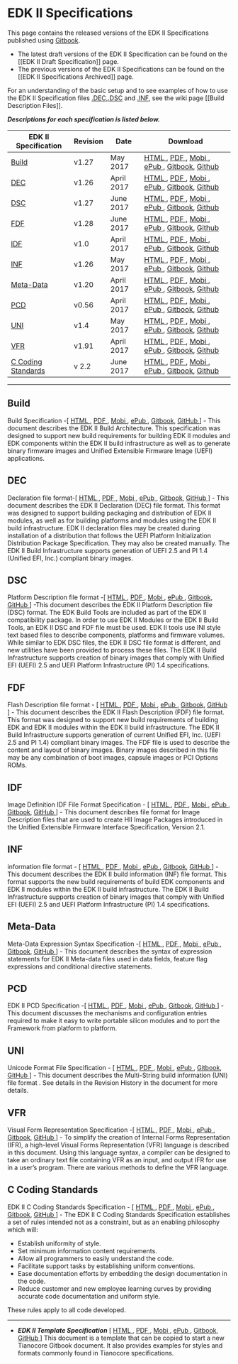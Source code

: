 # **EDK II Specifications**
This page contains the released versions of the EDK II Specifications published using [Gitbook](https://www.gitbook.com).<br>
* The latest draft versions of the EDK II Specification can be found on the [[EDK II Draft Specification]] page.
* The previous versions of the EDK II Specifications can be found on the [[EDK II Specifications Archived]] page.<Br>

For an understanding of the basic setup and to see examples of how to use the EDK II Specification files [.DEC](#dec),[.DSC](#dsc) and [.INF](#inf), see the wiki page [[Build Description Files]].<Br>

**_Descriptions for each specification is listed below._**

| EDK II Specification | Revision  | Date | Download |
| ---------------------| --------- | ---- |---------------------------------------------|
|[Build](#build) |v1.27   | May 2017   | [HTML   ](https://edk2-docs.gitbooks.io/edk-ii-build-specification/content/v/release/1.27/), [PDF    ](https://www.gitbook.com/download/pdf/book/edk2-docs/edk-ii-build-specification/v/release/1.27), [Mobi   ](https://www.gitbook.com/download/mobi/book/edk2-docs/edk-ii-build-specification/v/release/1.27), [ePub   ](https://www.gitbook.com/download/epub/book/edk2-docs/edk-ii-build-specification/v/release/1.27), [Gitbook](https://www.gitbook.com/book/edk2-docs/edk-ii-build-specification), [Github ](https://github.com/tianocore-docs/edk2-BuildSpecification/tree/release/1.27) |
|[DEC](#dec)     |v1.26   | April 2017 |[HTML   ](https://edk2-docs.gitbooks.io/edk-ii-dec-specification/content/v/release/1.26/), [PDF    ](https://www.gitbook.com/download/pdf/book/edk2-docs/edk-ii-dec-specification/v/release/1.26), [Mobi   ](https://www.gitbook.com/download/mobi/book/edk2-docs/edk-ii-dec-specification/v/release/1.26), [ePub   ](https://www.gitbook.com/download/epub/book/edk2-docs/edk-ii-dec-specification/v/release/1.26), [Gitbook](https://www.gitbook.com/book/edk2-docs/edk-ii-dec-specification), [Github ](https://github.com/tianocore-docs/edk2-DecSpecification/tree/release/1.26)|
|[DSC](#dsc)     |v1.27   | June 2017  | [HTML   ](https://edk2-docs.gitbooks.io/edk-ii-dsc-specification/content/v/release/1.27/), [PDF    ](https://www.gitbook.com/download/pdf/book/edk2-docs/edk-ii-dsc-specification/v/release/1.27), [Mobi   ](https://www.gitbook.com/download/mobi/book/edk2-docs/edk-ii-dsc-specification/v/release/1.27), [ePub   ](https://www.gitbook.com/download/epub/book/edk2-docs/edk-ii-dsc-specification/v/release/1.27), [Gitbook](https://www.gitbook.com/book/edk2-docs/edk-ii-dsc-specification/details), [Github ](https://github.com/tianocore-docs/edk2-DscSpecification/tree/release/1.27)|
|[FDF](#fdf)     |v1.28   | June 2017  | [HTML   ](https://edk2-docs.gitbooks.io/edk-ii-fdf-specification/content/v/release/1.28/), [PDF    ](https://www.gitbook.com/download/pdf/book/edk2-docs/edk-ii-fdf-specification/v/release/1.28), [Mobi   ](https://www.gitbook.com/download/mobi/book/edk2-docs/edk-ii-fdf-specification/v/release/1.28), [ePub   ](https://www.gitbook.com/download/epub/book/edk2-docs/edk-ii-fdf-specification/v/release/1.28), [Gitbook](https://www.gitbook.com/book/edk2-docs/edk-ii-fdf-specification), [Github ](https://github.com/tianocore-docs/edk2-FdfSpecification/tree/release/1.28)|
|[IDF](#idf)     |v1.0    | April 2017 | [HTML   ](https://edk2-docs.gitbooks.io/edk-ii-idf-specification/content/v/release/1.00/), [PDF    ](https://www.gitbook.com/download/pdf/book/edk2-docs/edk-ii-idf-specification/v/release/1.00), [Mobi   ](https://www.gitbook.com/download/mobi/book/edk2-docs/edk-ii-idf-specification/v/release/1.00), [ePub   ](https://www.gitbook.com/download/epub/book/edk2-docs/edk-ii-idf-specification/v/release/1.00), [Gitbook](https://www.gitbook.com/book/edk2-docs/edk-ii-idf-specification), [Github ](https://github.com/tianocore-docs/edk2-IdfSpecification/tree/release/1.00) |
|[INF](#inf)     |v1.26   | May 2017   | [HTML   ](https://edk2-docs.gitbooks.io/edk-ii-inf-specification/content/v/release/1.26/), [PDF    ](https://www.gitbook.com/download/pdf/book/edk2-docs/edk-ii-inf-specification/v/release/1.26), [Mobi   ](https://www.gitbook.com/download/mobi/book/edk2-docs/edk-ii-inf-specification/v/release/1.26), [ePub   ](https://www.gitbook.com/download/epub/book/edk2-docs/edk-ii-inf-specification/v/release/1.26), [Gitbook](https://www.gitbook.com/book/edk2-docs/edk-ii-inf-specification), [Github ](https://github.com/tianocore-docs/edk2-InfSpecification/tree/release/1.26) |
|[Meta-Data](#meta-data)  | v1.20      | April 2017 | [HTML   ](https://edk2-docs.gitbooks.io/edk-ii-meta-data-expression-syntax-specification/content/v/release/1.20/), [PDF    ](https://www.gitbook.com/download/pdf/book/edk2-docs/edk-ii-meta-data-expression-syntax-specification/v/release/1.20), [Mobi   ](https://www.gitbook.com/download/mobi/book/edk2-docs/edk-ii-meta-data-expression-syntax-specification/v/release/1.20), [ePub   ](https://www.gitbook.com/download/epub/book/edk2-docs/edk-ii-meta-data-expression-syntax-specification/v/releas/1.20), [Gitbook](https://www.gitbook.com/book/edk2-docs/edk-ii-meta-data-expression-syntax-specification), [Github ](https://github.com/tianocore-docs/edk2-MetaDataExpressionSyntaxSpecification/tree/release/1.20) |
|[PCD](#pcd)     | v0.56  | April 2017 | [HTML   ](https://edk2-docs.gitbooks.io/edk-ii-pcd-specification/content/v/release/0.56/), [PDF    ](https://www.gitbook.com/download/pdf/book/edk2-docs/edk-ii-pcd-specification/v/release/0.56), [Mobi   ](https://www.gitbook.com/download/mobi/book/edk2-docs/edk-ii-pcd-specification/v/release/0.56), [ePub   ](https://www.gitbook.com/download/epub/book/edk2-docs/edk-ii-pcd-specification/v/release/0.56), [Gitbook](https://www.gitbook.com/book/edk2-docs/edk-ii-pcd-specification), [Github ](https://github.com/tianocore-docs/edk2-PcdSpecification/tree/release/0.56) |
|[UNI](#uni)     | v1.4   | May 2017   | [HTML   ](https://edk2-docs.gitbooks.io/edk-ii-uni-specification/content/v/release/1.40/), [PDF    ](https://www.gitbook.com/download/pdf/book/edk2-docs/edk-ii-uni-specification/v/release/1.40), [Mobi   ](https://www.gitbook.com/download/mobi/book/edk2-docs/edk-ii-uni-specification/v/release/1.40), [ePub   ](https://www.gitbook.com/download/epub/book/edk2-docs/edk-ii-uni-specification/v/release/1.40), [Gitbook](https://www.gitbook.com/book/edk2-docs/edk-ii-uni-specification), [Github ](https://github.com/tianocore-docs/edk2-UniSpecification/tree/release/1.40) |
|[VFR](#vfr)     | v1.91  | April 2017 |[HTML   ](https://edk2-docs.gitbooks.io/edk-ii-vfr-specification/content/v/release/1.91/), [PDF    ](https://www.gitbook.com/download/pdf/book/edk2-docs/edk-ii-vfr-specification/v/release/1.91), [Mobi   ](https://www.gitbook.com/download/mobi/book/edk2-docs/edk-ii-vfr-specification/v/release/1.91), [ePub   ](https://www.gitbook.com/download/epub/book/edk2-docs/edk-ii-vfr-specification/v/release/1.91), [Gitbook](https://www.gitbook.com/book/edk2-docs/edk-ii-vfr-specification), [Github ](https://github.com/tianocore-docs/edk2-VfrSpecification/tree/release/1.91) |
| [C Coding Standards](#c-coding-standards) | v 2.2 | June 2017 | [HTML   ](https://edk2-docs.gitbooks.io/edk-ii-c-coding-standards-specification/content/v/release/2.20/), [PDF    ](https://www.gitbook.com/download/pdf/book/edk2-docs/edk-ii-c-coding-standards-specification/v/release/2.20), [Mobi   ](https://www.gitbook.com/download/mobi/book/edk2-docs/edk-ii-c-coding-standards-specification/v/release/2.20), [ePub   ](https://www.gitbook.com/download/epub/book/edk2-docs/edk-ii-c-coding-standards-specification/v/release/2.20), [Gitbook](https://www.gitbook.com/book/edk2-docs/edk-ii-c-coding-standards-specification), [Github ](https://github.com/tianocore-docs/edk2-CCodingStandardsSpecification/tree/release/2.20)|







---

## Build 
Build Specification -\[
[HTML   ](https://www.gitbook.com/read/book/edk2-docs/edk-ii-build-specification),
[PDF    ](https://www.gitbook.com/download/pdf/book/edk2-docs/edk-ii-build-specification),
[Mobi   ](https://www.gitbook.com/download/mobi/book/edk2-docs/edk-ii-build-specification),
[ePub   ](https://www.gitbook.com/download/epub/book/edk2-docs/edk-ii-build-specification),
[Gitbook](https://www.gitbook.com/book/edk2-docs/edk-ii-build-specification),
[GitHub ](https://github.com/tianocore-docs/edk2-BuildSpecification)
\] - This document describes the EDK II Build Architecture. This specification was designed to support new build requirements for building EDK II modules and EDK components within the EDK II build infrastructure as well as to generate binary firmware images and Unified Extensible Firmware Image (UEFI) applications.

## DEC
Declaration file format-\[
[HTML   ](https://www.gitbook.com/read/book/edk2-docs/edk-ii-dec-specification),
[PDF    ](https://www.gitbook.com/download/pdf/book/edk2-docs/edk-ii-dec-specification),
[Mobi   ](https://www.gitbook.com/download/mobi/book/edk2-docs/edk-ii-dec-specification),
[ePub   ](https://www.gitbook.com/download/epub/book/edk2-docs/edk-ii-dec-specification),
[Gitbook](https://www.gitbook.com/book/edk2-docs/edk-ii-dec-specification),
[GitHub ](https://github.com/tianocore-docs/edk2-DecSpecification)
\] - This document describes the EDK II Declaration (DEC) file format. This format was designed to support building packaging and distribution of EDK II modules, as well as for building platforms and modules using the EDK II build infrastructure. EDK II declaration files may be created during installation of a distribution that follows the UEFI Platform Initialization Distribution Package Specification. They may also be created manually. The EDK II Build Infrastructure supports generation of UEFI 2.5 and PI 1.4 (Unified EFI, Inc.) compliant binary images.

## DSC
Platform Description file format -\[
[HTML   ](https://www.gitbook.com/read/book/edk2-docs/edk-ii-dsc-specification),
[PDF    ](https://www.gitbook.com/download/pdf/book/edk2-docs/edk-ii-dsc-specification),
[Mobi   ](https://www.gitbook.com/download/mobi/book/edk2-docs/edk-ii-dsc-specification),
[ePub   ](https://www.gitbook.com/download/epub/book/edk2-docs/edk-ii-dsc-specification),
[Gitbook](https://www.gitbook.com/book/edk2-docs/edk-ii-dsc-specification/details),
[GitHub ](https://github.com/tianocore-docs/edk2-DscSpecification)
\] -This document describes the EDK II Platform Description file (DSC) format. The EDK Build Tools are included as part of the EDK II compatibility package. In order to use EDK II Modules or the EDK II Build Tools, an EDK II DSC and FDF file must be used. EDK II tools use INI style text based files to describe components, platforms and firmware volumes. While similar to EDK DSC files, the EDK II DSC file format is different, and new utilities have been provided to process these files. The EDK II Build Infrastructure supports creation of binary images that comply with Unified EFI (UEFI) 2.5 and UEFI Platform Infrastructure (PI) 1.4 specifications.


## FDF
Flash Description file format - \[
[HTML   ](https://www.gitbook.com/read/book/edk2-docs/edk-ii-fdf-specification),
[PDF    ](https://www.gitbook.com/download/pdf/book/edk2-docs/edk-ii-fdf-specification),
[Mobi   ](https://www.gitbook.com/download/mobi/book/edk2-docs/edk-ii-fdf-specification),
[ePub   ](https://www.gitbook.com/download/epub/book/edk2-docs/edk-ii-fdf-specification),
[Gitbook](https://www.gitbook.com/book/edk2-docs/edk-ii-fdf-specification),
[GitHub ](https://github.com/tianocore-docs/edk2-FdfSpecification)
\] - This document describes the EDK II Flash Description (FDF) file format. This format was designed to support new build requirements of building EDK and EDK II modules within the EDK II build infrastructure. The EDK II Build Infrastructure supports generation of current Unified EFI, Inc. (UEFI 2.5 and PI 1.4) compliant binary images. The FDF file is used to describe the content and layout of binary images. Binary images described in this file may be any combination of boot images, capsule images or PCI Options ROMs.

## IDF
Image Definition IDF File Format Specification -  \[
[HTML   ](https://www.gitbook.com/read/book/edk2-docs/edk-ii-idf-specification),
[PDF    ](https://www.gitbook.com/download/pdf/book/edk2-docs/edk-ii-idf-specification),
[Mobi   ](https://www.gitbook.com/download/mobi/book/edk2-docs/edk-ii-idf-specification),
[ePub   ](https://www.gitbook.com/download/epub/book/edk2-docs/edk-ii-idf-specification),
[Gitbook](https://www.gitbook.com/book/edk2-docs/edk-ii-idf-specification),
[GitHub ](https://github.com/tianocore-docs/edk2-IdfSpecification)
\] -
This document describes file format for Image Description files that are used to create HII Image Packages introduced in the Unified Extensible Firmware Interface Specification, Version 2.1.

## INF
information file format - \[
[HTML   ](https://www.gitbook.com/read/book/edk2-docs/edk-ii-inf-specification),
[PDF    ](https://www.gitbook.com/download/pdf/book/edk2-docs/edk-ii-inf-specification),
[Mobi   ](https://www.gitbook.com/download/mobi/book/edk2-docs/edk-ii-inf-specification),
[ePub   ](https://www.gitbook.com/download/epub/book/edk2-docs/edk-ii-inf-specification),
[Gitbook](https://www.gitbook.com/book/edk2-docs/edk-ii-inf-specification),
[GitHub ](https://github.com/tianocore-docs/edk2-InfSpecification)
\] - This document describes the EDK II build information (INF) file format. This format supports the new build requirements of build EDK components and EDK II modules within the EDK II build infrastructure. The EDK II Build Infrastructure supports creation of binary images that comply with Unified EFI (UEFI) 2.5 and UEFI Platform Infrastructure (PI) 1.4 specifications.

## Meta-Data
Meta-Data Expression Syntax Specification -\[
[HTML   ](https://www.gitbook.com/read/book/edk2-docs/edk-ii-meta-data-expression-syntax-specification),
[PDF    ](https://www.gitbook.com/download/pdf/book/edk2-docs/edk-ii-meta-data-expression-syntax-specification),
[Mobi   ](https://www.gitbook.com/download/mobi/book/edk2-docs/edk-ii-meta-data-expression-syntax-specification),
[ePub   ](https://www.gitbook.com/download/epub/book/edk2-docs/edk-ii-meta-data-expression-syntax-specification),
[Gitbook](https://www.gitbook.com/book/edk2-docs/edk-ii-meta-data-expression-syntax-specification),
[GitHub ](https://github.com/tianocore-docs/edk2-MetaDataExpressionSyntaxSpecification)
\] - This document describes the syntax of expression statements for EDK II Meta-data files used in data fields, feature flag expressions and conditional directive statements.

## PCD
EDK II PCD Specification -\[
[HTML   ](https://www.gitbook.com/read/book/edk2-docs/edk-ii-pcd-specification),
[PDF    ](https://www.gitbook.com/download/pdf/book/edk2-docs/edk-ii-pcd-specification),
[Mobi   ](https://www.gitbook.com/download/mobi/book/edk2-docs/edk-ii-pcd-specification),
[ePub   ](https://www.gitbook.com/download/epub/book/edk2-docs/edk-ii-pcd-specification),
[Gitbook](https://www.gitbook.com/book/edk2-docs/edk-ii-pcd-specification),
[GitHub ](https://github.com/tianocore-docs/edk2-PcdSpecification)
\] - This document discusses the mechanisms and configuration entries required to make it easy to write portable silicon modules and to port the Framework from platform to platform.


## UNI
Unicode Format File Specification -  \[
[HTML   ](https://www.gitbook.com/read/book/edk2-docs/edk-ii-uni-specification),
[PDF    ](https://www.gitbook.com/download/pdf/book/edk2-docs/edk-ii-uni-specification),
[Mobi   ](https://www.gitbook.com/download/mobi/book/edk2-docs/edk-ii-uni-specification),
[ePub   ](https://www.gitbook.com/download/epub/book/edk2-docs/edk-ii-uni-specification),
[Gitbook](https://www.gitbook.com/book/edk2-docs/edk-ii-uni-specification),
[GitHub ](https://github.com/tianocore-docs/edk2-UniSpecification)
\] - This document describes the Multi-String build information (UNI) file format . See details in the Revision History in the document for more details.

## VFR
Visual Form Representation Specification -\[
[HTML   ](https://www.gitbook.com/read/book/edk2-docs/edk-ii-vfr-specification),
[PDF    ](https://www.gitbook.com/download/pdf/book/edk2-docs/edk-ii-vfr-specification),
[Mobi   ](https://www.gitbook.com/download/mobi/book/edk2-docs/edk-ii-vfr-specification),
[ePub   ](https://www.gitbook.com/download/epub/book/edk2-docs/edk-ii-vfr-specification),
[Gitbook](https://www.gitbook.com/book/edk2-docs/edk-ii-vfr-specification),
[GitHub ](https://github.com/tianocore-docs/edk2-VfrSpecification)
\] - To simplify the creation of Internal Forms Representation (IFR), a high-level Visual Forms Representation (VFR) language is described in this document. Using this language syntax, a compiler can be designed to take an ordinary text file containing VFR as an input, and output IFR for use in a user’s program. There are various methods to define the VFR language.


## C Coding Standards
EDK II C Coding Standards Specification - \[
[HTML   ](https://www.gitbook.com/read/book/edk2-docs/edk-ii-c-coding-standards-specification),
[PDF    ](https://www.gitbook.com/download/pdf/book/edk2-docs/edk-ii-c-coding-standards-specification),
[Mobi   ](https://www.gitbook.com/download/mobi/book/edk2-docs/edk-ii-c-coding-standards-specification),
[ePub   ](https://www.gitbook.com/download/epub/book/edk2-docs/edk-ii-c-coding-standards-specification),
[Gitbook](https://www.gitbook.com/book/edk2-docs/edk-ii-c-coding-standards-specification),
[GitHub ](https://github.com/tianocore-docs/edk2-CCodingStandardsSpecification)
\] - The EDK II C Coding Standards Specification establishes a set of rules intended not as
a constraint, but as an enabling philosophy which will:
  * Establish uniformity of style.
  * Set minimum information content requirements.
  * Allow all programmers to easily understand the code.
  * Facilitate support tasks by establishing uniform conventions.
  * Ease documentation efforts by embedding the design documentation in the code.
  * Reduce customer and new employee learning curves by providing accurate code documentation and uniform style.

  These rules apply to all code developed.

---

* **_EDK II Template Specification_** \[
[HTML   ](https://www.gitbook.com/read/book/edk2-docs/edk-ii-template-specification),
[PDF    ](https://www.gitbook.com/download/pdf/book/edk2-docs/edk-ii-template-specification),
[Mobi   ](https://www.gitbook.com/download/mobi/book/edk2-docs/edk-ii-template-specification),
[ePub   ](https://www.gitbook.com/download/epub/book/edk2-docs/edk-ii-template-specification),
[Gitbook](https://www.gitbook.com/book/edk2-docs/edk-ii-template-specification),
[GitHub ](https://github.com/tianocore-docs/edk2-TemplateSpecification)
\] This document is a template that can be copied to start a new Tianocore Gitbook document. It also provides examples for styles and formats commonly found in Tianocore specifications.

